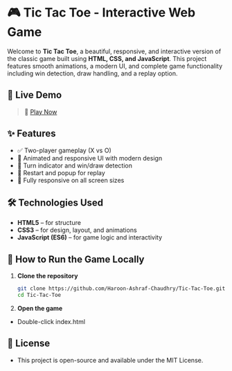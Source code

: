 # 🎮 Tic Tac Toe - Interactive Web Game

Welcome to **Tic Tac Toe**, a beautiful, responsive, and interactive version of the classic game built using **HTML, CSS, and JavaScript**. This project features smooth animations, a modern UI, and complete game functionality including win detection, draw handling, and a replay option.

## 🚀 Live Demo

> 🔗 [Play Now](https://github.com/Haroon-Ashraf-Chaudhry/Tic-Tac-Toe)

## ✨ Features

- ✅ Two-player gameplay (X vs O)
- 🎨 Animated and responsive UI with modern design
- 📢 Turn indicator and win/draw detection
- 🔁 Restart and popup for replay
- 📱 Fully responsive on all screen sizes

## 🛠️ Technologies Used

- **HTML5** – for structure
- **CSS3** – for design, layout, and animations
- **JavaScript (ES6)** – for game logic and interactivity

## 🧪 How to Run the Game Locally

1. **Clone the repository**
   ```bash
   git clone https://github.com/Haroon-Ashraf-Chaudhry/Tic-Tac-Toe.git
   cd Tic-Tac-Toe
2. **Open the game**
- Double-click index.html

## 📄 License
- This project is open-source and available under the MIT License.
